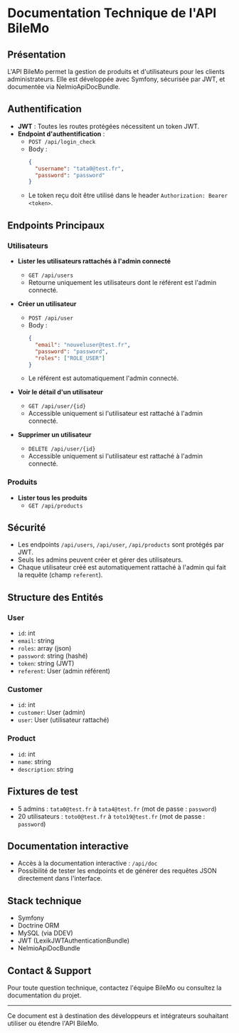 # Documentation Technique de l'API BileMo

## Présentation
L'API BileMo permet la gestion de produits et d'utilisateurs pour les clients administrateurs. Elle est développée avec Symfony, sécurisée par JWT, et documentée via NelmioApiDocBundle.

## Authentification
- **JWT** : Toutes les routes protégées nécessitent un token JWT.
- **Endpoint d'authentification** :
  - `POST /api/login_check`
  - Body :
    ```json
    {
      "username": "tata0@test.fr",
      "password": "password"
    }
    ```
  - Le token reçu doit être utilisé dans le header `Authorization: Bearer <token>`.

## Endpoints Principaux

### Utilisateurs
- **Lister les utilisateurs rattachés à l'admin connecté**
  - `GET /api/users`
  - Retourne uniquement les utilisateurs dont le référent est l'admin connecté.

- **Créer un utilisateur**
  - `POST /api/user`
  - Body :
    ```json
    {
      "email": "nouveluser@test.fr",
      "password": "password",
      "roles": ["ROLE_USER"]
    }
    ```
  - Le référent est automatiquement l'admin connecté.

- **Voir le détail d'un utilisateur**
  - `GET /api/user/{id}`
  - Accessible uniquement si l'utilisateur est rattaché à l'admin connecté.

- **Supprimer un utilisateur**
  - `DELETE /api/user/{id}`
  - Accessible uniquement si l'utilisateur est rattaché à l'admin connecté.

### Produits
- **Lister tous les produits**
  - `GET /api/products`

## Sécurité
- Les endpoints `/api/users`, `/api/user`, `/api/products` sont protégés par JWT.
- Seuls les admins peuvent créer et gérer des utilisateurs.
- Chaque utilisateur créé est automatiquement rattaché à l'admin qui fait la requête (champ `referent`).

## Structure des Entités

### User
- `id`: int
- `email`: string
- `roles`: array (json)
- `password`: string (hashé)
- `token`: string (JWT)
- `referent`: User (admin référent)

### Customer
- `id`: int
- `customer`: User (admin)
- `user`: User (utilisateur rattaché)

### Product
- `id`: int
- `name`: string
- `description`: string

## Fixtures de test
- 5 admins : `tata0@test.fr` à `tata4@test.fr` (mot de passe : `password`)
- 20 utilisateurs : `toto0@test.fr` à `toto19@test.fr` (mot de passe : `password`)

## Documentation interactive
- Accès à la documentation interactive : `/api/doc`
- Possibilité de tester les endpoints et de générer des requêtes JSON directement dans l'interface.

## Stack technique
- Symfony
- Doctrine ORM
- MySQL (via DDEV)
- JWT (LexikJWTAuthenticationBundle)
- NelmioApiDocBundle

## Contact & Support
Pour toute question technique, contactez l'équipe BileMo ou consultez la documentation du projet.

---
Ce document est à destination des développeurs et intégrateurs souhaitant utiliser ou étendre l'API BileMo.
